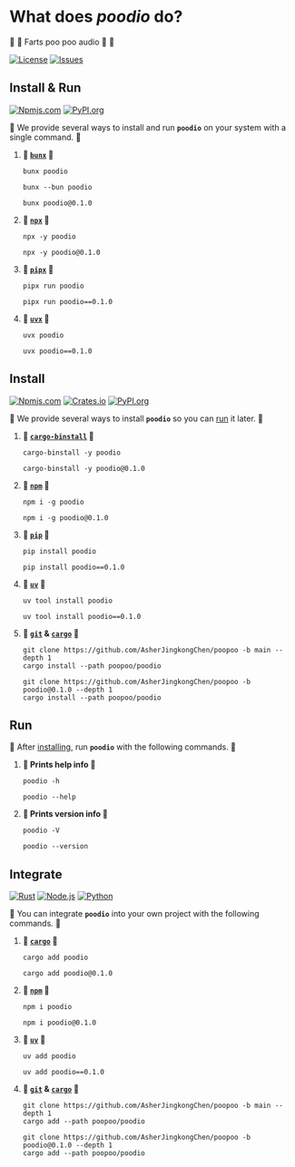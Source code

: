 # What does _**poodio**_ do?

💩 💨 Farts poo poo audio 💨 💩

[![License](https://img.shields.io/crates/l/poodio?style=for-the-badge&label=license&logo=opensourceinitiative&logoColor=fff&labelColor=333&color=4a3)](https://docs.rs/crate/poodio/latest/source/LICENSE.txt)
[![Issues](https://img.shields.io/github/issues/AsherJingkongChen/poopoo?style=for-the-badge&label=issues&logo=github&logoColor=fff&labelColor=333&color=ddd)](https://github.com/AsherJingkongChen/poopoo/issues)

## Install & Run

[![Npmjs.com](https://img.shields.io/npm/v/poodio?style=for-the-badge&label=npmjs&logo=npm&logoColor=c33&labelColor=333&color=c33)](https://www.npmjs.com/package/poodio)
[![PyPI.org](https://img.shields.io/pypi/v/poodio?style=for-the-badge&label=pypi&logo=pypi&logoColor=fc4&labelColor=333&color=37a)](https://pypi.org/project/poodio/)

💩 We provide several ways to install and run **`poodio`** on your system with a single command. 💩

1. **💩 [`bunx`](https://bun.sh/) 💩**
    ```shell
    bunx poodio
    ```
    ```shell
    bunx --bun poodio
    ```
    ```shell
    bunx poodio@0.1.0
    ```
2. **💩 [`npx`](https://nodejs.org/en/download/) 💩**
    ```shell
    npx -y poodio
    ```
    ```shell
    npx -y poodio@0.1.0
    ```
3. **💩 [`pipx`](https://pypi.org/project/pipx/) 💩**
    ```shell
    pipx run poodio
    ```
    ```shell
    pipx run poodio==0.1.0
    ```
4. **💩 [`uvx`](https://docs.astral.sh/uv/#installation) 💩**
    ```shell
    uvx poodio
    ```
    ```shell
    uvx poodio==0.1.0
    ```

## Install

[![Npmjs.com](https://img.shields.io/npm/v/poodio?style=for-the-badge&label=npmjs&logo=npm&logoColor=c33&labelColor=333&color=c33)](https://www.npmjs.com/package/poodio)
[![Crates.io](https://img.shields.io/crates/v/poodio?style=for-the-badge&label=crates&logo=docs.rs&logoColor=fc3&labelColor=333&color=fc3)](https://docs.rs/poodio)
[![PyPI.org](https://img.shields.io/pypi/v/poodio?style=for-the-badge&label=pypi&logo=pypi&logoColor=fc4&labelColor=333&color=37a)](https://pypi.org/project/poodio/)

💩 We provide several ways to install **`poodio`** so you can [run](#run) it later. 💩

1. **💩 [`cargo-binstall`](https://github.com/cargo-bins/cargo-binstall?tab=readme-ov-file#installation) 💩**
    ```shell
    cargo-binstall -y poodio
    ```
    ```shell
    cargo-binstall -y poodio@0.1.0
    ```
2. **💩 [`npm`](https://nodejs.org/en/download/) 💩**
    ```shell
    npm i -g poodio
    ```
    ```shell
    npm i -g poodio@0.1.0
    ```
3. **💩 [`pip`](https://pip.pypa.io/en/stable/installation/) 💩**
    ```shell
    pip install poodio
    ```
    ```shell
    pip install poodio==0.1.0
    ```
4. **💩 [`uv`](https://docs.astral.sh/uv/#installation) 💩**
    ```shell
    uv tool install poodio
    ```
    ```shell
    uv tool install poodio==0.1.0
    ```
5. **💩 [`git`](https://git-scm.com/downloads) & [`cargo`](https://doc.rust-lang.org/cargo/getting-started/installation.html) 💩**
    ```shell
    git clone https://github.com/AsherJingkongChen/poopoo -b main --depth 1
    cargo install --path poopoo/poodio
    ```
    ```shell
    git clone https://github.com/AsherJingkongChen/poopoo -b poodio@0.1.0 --depth 1
    cargo install --path poopoo/poodio
    ```

## Run

💩 After [installing](#install), run **`poodio`** with the following commands. 💩

1. **💩 Prints help info 💩**
    ```shell
    poodio -h
    ```
    ```shell
    poodio --help
    ```
2. **💩 Prints version info 💩**
    ```shell
    poodio -V
    ```
    ```shell
    poodio --version
    ```

## Integrate

[![Rust](https://img.shields.io/badge/%e2%89%a5_1.80-_?style=for-the-badge&label=rust&logo=rust&logoColor=fff&labelColor=333&color=d41)](https://www.rust-lang.org)
[![Node.js](https://img.shields.io/badge/%e2%89%a5_16-_?style=for-the-badge&label=node.js&logo=node.js&logoColor=6c3&labelColor=333&color=393)](https://nodejs.org/en)
[![Python](https://img.shields.io/badge/%e2%89%a5_3.8-_?style=for-the-badge&label=python&logo=python&logoColor=fc4&labelColor=333&color=37a)](https://www.python.org)

💩 You can integrate **`poodio`** into your own project with the following commands. 💩

1. **💩 [`cargo`](https://doc.rust-lang.org/cargo/getting-started/installation.html) 💩**
    ```shell
    cargo add poodio
    ```
    ```shell
    cargo add poodio@0.1.0
    ```
2. **💩 [`npm`](https://nodejs.org/en/download/) 💩**
    ```shell
    npm i poodio
    ```
    ```shell
    npm i poodio@0.1.0
    ```
3. **💩 [`uv`](https://docs.astral.sh/uv/#installation) 💩**
    ```shell
    uv add poodio
    ```
    ```shell
    uv add poodio==0.1.0
    ```
4. **💩 [`git`](https://git-scm.com/downloads) & [`cargo`](https://doc.rust-lang.org/cargo/getting-started/installation.html) 💩**
    ```shell
    git clone https://github.com/AsherJingkongChen/poopoo -b main --depth 1
    cargo add --path poopoo/poodio
    ```
    ```shell
    git clone https://github.com/AsherJingkongChen/poopoo -b poodio@0.1.0 --depth 1
    cargo add --path poopoo/poodio
    ```
